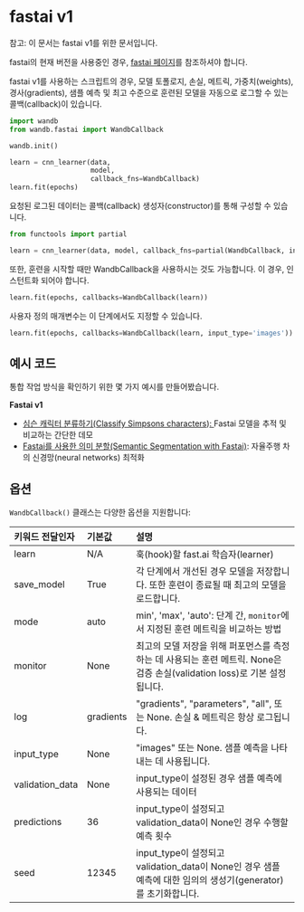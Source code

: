 # fastai v1

참고: 이 문서는 fastai v1를 위한 문서입니다.

 fastai의 현재 버전을 사용중인 경우, [fastai 페이지](https://docs.wandb.ai/v/ko/integrations/fastai)를 참조하셔야 합니다.  


fastai v1를 사용하는 스크립트의 경우, 모델 토폴로지, 손실, 메트릭, 가중치\(weights\), 경사\(gradients\), 샘플 예측 및 최고 수준으로 훈련된 모델을 자동으로 로그할 수 있는 콜백\(callback\)이 있습니다.

```python
import wandb
from wandb.fastai import WandbCallback

wandb.init()

learn = cnn_learner(data,
                    model,
                    callback_fns=WandbCallback)
learn.fit(epochs)
```

 요청된 로그된 데이터는 콜백\(callback\) 생성자\(constructor\)를 통해 구성할 수 있습니다.

```python
from functools import partial

learn = cnn_learner(data, model, callback_fns=partial(WandbCallback, input_type='images'))
```

또한, 훈련을 시작할 때만 WandbCallback을 사용하시는 것도 가능합니다. 이 경우, 인스턴트화 되어야 합니다.

```python
learn.fit(epochs, callbacks=WandbCallback(learn))
```

사용자 정의 매개변수는 이 단계에서도 지정할 수 있습니다.

```python
learn.fit(epochs, callbacks=WandbCallback(learn, input_type='images'))
```

## **예시 코드**

통합 작업 방식을 확인하기 위한 몇 가지 예시를 만들어봤습니다.

**Fastai v1**

* [심슨 캐릭터 분류하기\(Classify Simpsons characters](https://github.com/borisdayma/simpsons-fastai)\)​[: ](https://app.wandb.ai/jxmorris12/huggingface-demo/reports/A-Step-by-Step-Guide-to-Tracking-Hugging-Face-Model-Performance--VmlldzoxMDE2MTU)Fastai 모델을 추적 및 비교하는 간단한 데모
* ​[Fastai를 사용한 의미 분할\(Semantic Segmentation with Fastai\)](https://github.com/borisdayma/semantic-segmentation): 자율주행 차의 신경망\(neural networks\) 최적화

## **옵션**

 `WandbCallback()` 클래스는 다양한 옵션을 지원합니다:

| 키워드 전달인자 | 기본값 | 설명 |
| :--- | :--- | :--- |
| learn | N/A | 훅\(hook\)할 fast.ai 학습자\(learner\) |
| save\_model | True | 각 단계에서 개선된 경우 모델을 저장합니다. 또한 훈련이 종료될 때 최고의 모델을 로드합니다. |
| mode | auto | min', 'max', 'auto': 단계 간, `monitor`에서 지정된 훈련 메트릭을 비교하는 방법 |
| monitor | None |  최고의 모델 저장을 위해 퍼포먼스를 측정하는 데 사용되는 훈련 메트릭. None은 검증 손실\(validation loss\)로 기본 설정 됩니다. |
| log | gradients | "gradients", "parameters", "all", 또는 None. 손실 & 메트릭은 항상 로그됩니다. |
| input\_type | None | "images" 또는 None. 샘플 예측을 나타내는 데 사용됩니다. |
| validation\_data | None | input\_type이 설정된 경우 샘플 예측에 사용되는 데이터 |
| predictions | 36 | input\_type이 설정되고 validation\_data이 None인 경우 수행할 예측 횟수 |
| seed | 12345 | input\_type이 설정되고 validation\_data이 None인 경우 샘플 예측에 대한 임의의 생성기\(generator\)를 초기화합니다. |

